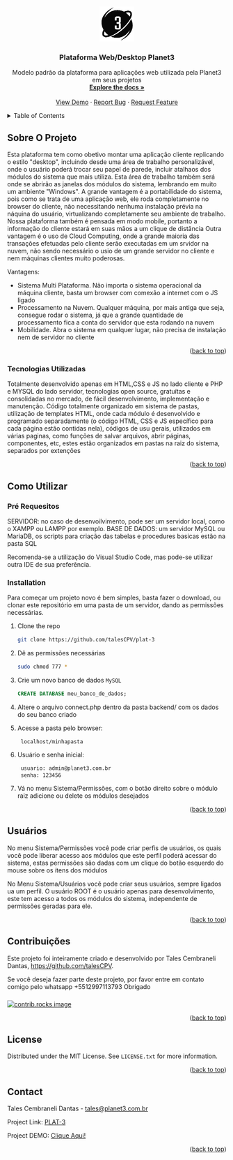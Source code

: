 <a id="readme-top"></a>

<!-- PROJECT SHIELDS 

[![Contributors][contributors-shield]][contributors-url]
[![Forks][forks-shield]][forks-url]
[![Stargazers][stars-shield]][stars-url]
[![Issues][issues-shield]][issues-url]
[![MIT License][license-shield]][license-url]
[![LinkedIn][linkedin-shield]][linkedin-url]
-->


<!-- PROJECT LOGO -->
<br />
<div align="center">
  <a href="assets/icons/icon.png">
    <img src="assets/icons/icon.png" alt="Logo" width="80" height="80">
  </a>

  <h3 align="center">Plataforma Web/Desktop Planet3</h3>

  <p align="center">
    Modelo padrão da plataforma para aplicações web utilizada pela Planet3 em seus projetos
    <br />
    <a href="#"><strong>Explore the docs »</strong></a>
    <br />
    <br />
    <a href="https://planet3.com.br/modelo/index.html?user=visitante@planet3.com.br&pass=123456" target="_black">View Demo</a>
    ·
    <a href="#">Report Bug</a>
    ·
    <a href="#">Request Feature</a>
  </p>
</div>



<!-- TABLE OF CONTENTS -->
<details>
  <summary>Table of Contents</summary>
  <ol>
    <li>
      <a href="#about-the-project">Sobre o Projeto</a>
      <ul>
        <li><a href="#built-with">Built With</a></li>
      </ul>
    </li>
    <li>
      <a href="#getting-started">Getting Started</a>
      <ul>
        <li><a href="#prerequisites">Prerequisites</a></li>
        <li><a href="#installation">Installation</a></li>
      </ul>
    </li>
    <li><a href="#usage">Usage</a></li>
    <li><a href="#roadmap">Roadmap</a></li>
    <li><a href="#contributing">Contributing</a></li>
    <li><a href="#license">License</a></li>
    <li><a href="#contact">Contact</a></li>
    <li><a href="#acknowledgments">Acknowledgments</a></li>
  </ol>
</details>



<!-- ABOUT THE PROJECT -->
## Sobre O Projeto

<!-- [![Product Name Screen Shot][product-screenshot]](https://example.com) -->

Esta plataforma tem como obetivo montar uma aplicação cliente replicando o estilo "desktop", incluindo desde uma área de trabalho personalizável, onde o usuário poderá trocar seu papel de parede, incluir atalhaos dos módulos do sistema que mais utiliza. Esta área de trabalho também será onde se abrirão as janelas dos módulos do sistema, lembrando em muito um ambiente "Windows". A grande vantagem é a portabilidade do sistema, pois como se trata de uma aplicação web, ele roda completamente no browser do cliente, não necessitando nenhuma instalação prévia na náquina do usuário, virtualizando completamente seu ambiente de trabalho.
Nossa plataforma também é pensada em modo mobile, portanto a informação do cliente estará em suas mãos a um clique de distância
Outra vantagem é o uso de Cloud Computing, onde a grande maioria das transações efetuadas pelo cliente serão executadas em um srvidor na nuvem, não sendo necessário o usio de um grande servidor no cliente e nem máquinas clientes muito poderosas.

Vantagens:
* Sistema Multi Plataforma. Não importa o sistema operacional da máquina cliente, basta um browser com comexão a internet com o JS ligado
* Processamento na Nuvem. Qualquer máquina, por mais antiga que seja, consegue rodar o sistema, já que a grande quantidade de processamento fica a conta do servidor que esta rodando na nuvem
* Mobilidade. Abra o sistema em qualquer lugar, não precisa de instalação nem de servidor no cliente


<p align="right">(<a href="#readme-top">back to top</a>)</p>



### Tecnologias Utilizadas

Totalmente desenvolvido apenas em HTML,CSS e JS no lado cliente e PHP e MYSQL do lado servidor, tecnologias open source, gratuítas e consolidadas no mercado, de fácil desenvolvimento, implementação e manutenção.
Código totalmente organizado em sistema de pastas, utilização de templates HTML, onde cada módulo é desenvolvido e programado separadamente (o código HTML, CSS e JS específico para cada página estão contidas nela), códigos de usu gerais, utilizados em várias paginas, como funções de salvar arquivos, abrir páginas, componentes, etc, estes estão organizados em pastas na raiz do sistema, separados por extenções


<p align="right">(<a href="#readme-top">back to top</a>)</p>



<!-- GETTING STARTED -->
## Como Utilizar


### Pré Requesitos

SERVIDOR: no caso de desenvoilvimento, pode ser um servidor local, como o XAMPP ou LAMPP por exemplo.
BASE DE DADOS: um servidor MySQL ou MariaDB, os scripts para criação das tabelas e procedures basicas estão na pasta SQL

Recomenda-se a utilização do Visual Studio Code, mas pode-se utilizar outra IDE de sua preferência.


### Installation

Para começar um projeto novo é bem simples, basta fazer o download, ou clonar este repositório em uma pasta de um servidor, dando as permissões necessárias.

1. Clone the repo
   ```sh
   git clone https://github.com/talesCPV/plat-3
   ```
2. Dê as permissões necessárias
   ```sh
   sudo chmod 777 *
   ```
3. Crie um novo banco de dados  `MySQL`
   ```sql
   CREATE DATABASE meu_banco_de_dados;
   ```
4. Altere o arquivo connect.php dentro da pasta backend/ com os dados do seu banco criado

5. Acesse a pasta pelo browser:
   ```http
    localhost/minhapasta
   ```
6. Usuário e senha inicial:
   ```
    usuario: admin@planet3.com.br
    senha: 123456   
    ```

7. Vá no menu Sistema/Permissões, com o botão direito sobre o módulo raiz adicione ou delete os módulos desejados


<p align="right">(<a href="#readme-top">back to top</a>)</p>



<!-- USAGE EXAMPLES -->
## Usuários

No menu Sistema/Permissões você pode criar perfis de usuários, os quais você pode liberar acesso aos módulos que este perfil poderá acessar do sistema, estas permissões são dadas com um clique do botão esquerdo do mouse sobre os ítens dos módulos

No Menu Sistema/Usuários você pode criar seus usuários, sempre ligados ua um perfil. O usuário ROOT é o usuário apenas para desenvolvimento, este tem acesso a todos os módulos do sistema, independente de permissões geradas para ele.

<p align="right">(<a href="#readme-top">back to top</a>)</p>



<!-- ROADMAP 
## Roadmap

- [x] Add Changelog
- [x] Add back to top links
- [ ] Add Additional Templates w/ Examples
- [ ] Add "components" document to easily copy & paste sections of the readme
- [ ] Multi-language Support
    - [ ] Chinese
    - [ ] Spanish

See the [open issues](https://github.com/othneildrew/Best-README-Template/issues) for a full list of proposed features (and known issues).

<p align="right">(<a href="#readme-top">back to top</a>)</p>

-->

<!-- CONTRIBUTING -->
## Contribuições

Este projeto foi inteiramente criado e desenvolvido por Tales Cembraneli Dantas, https://github.com/talesCPV.

Se você deseja fazer parte deste projeto, por favor entre em contato comigo pelo whatsapp +5512997113793
Obrigado



### 

<a href="https://github.com/talesCPV">

  <img src="https://avatars.githubusercontent.com/u/11446319?v=4" alt="contrib.rocks image" />
</a>

<p align="right">(<a href="#readme-top">back to top</a>)</p>



<!-- LICENSE -->
## License

Distributed under the MIT License. See `LICENSE.txt` for more information.

<p align="right">(<a href="#readme-top">back to top</a>)</p>



<!-- CONTACT -->
## Contact

Tales Cembraneli Dantas - tales@planet3.com.br

Project Link: <a href="https://github.com/talesCPV/plat-3">PLAT-3</a>

Project DEMO: <a href="https://planet3.com.br/modelo/index.html?user=visitante@planet3.com.br&pass=123456">Clique Aqui!</a> 


<p align="right">(<a href="#readme-top">back to top</a>)</p>



<!-- ACKNOWLEDGMENTS 
## Acknowledgments

Use this space to list resources you find helpful and would like to give credit to. I've included a few of my favorites to kick things off!

* [Choose an Open Source License](https://choosealicense.com)
* [GitHub Emoji Cheat Sheet](https://www.webpagefx.com/tools/emoji-cheat-sheet)
* [Malven's Flexbox Cheatsheet](https://flexbox.malven.co/)
* [Malven's Grid Cheatsheet](https://grid.malven.co/)
* [Img Shields](https://shields.io)
* [GitHub Pages](https://pages.github.com)
* [Font Awesome](https://fontawesome.com)
* [React Icons](https://react-icons.github.io/react-icons/search)

<p align="right">(<a href="#readme-top">back to top</a>)</p>

-->

<!-- MARKDOWN LINKS & IMAGES -->
<!-- https://www.markdownguide.org/basic-syntax/#reference-style-links -->
[contributors-shield]: https://img.shields.io/github/contributors/othneildrew/Best-README-Template.svg?style=for-the-badge
[contributors-url]: https://github.com/othneildrew/Best-README-Template/graphs/contributors
[forks-shield]: https://img.shields.io/github/forks/othneildrew/Best-README-Template.svg?style=for-the-badge
[forks-url]: https://github.com/othneildrew/Best-README-Template/network/members
[stars-shield]: https://img.shields.io/github/stars/othneildrew/Best-README-Template.svg?style=for-the-badge
[stars-url]: https://github.com/othneildrew/Best-README-Template/stargazers
[issues-shield]: https://img.shields.io/github/issues/othneildrew/Best-README-Template.svg?style=for-the-badge
[issues-url]: https://github.com/othneildrew/Best-README-Template/issues
[license-shield]: https://img.shields.io/github/license/othneildrew/Best-README-Template.svg?style=for-the-badge
[license-url]: https://github.com/othneildrew/Best-README-Template/blob/master/LICENSE.txt
[linkedin-shield]: https://img.shields.io/badge/-LinkedIn-black.svg?style=for-the-badge&logo=linkedin&colorB=555
[linkedin-url]: https://linkedin.com/in/othneildrew
[product-screenshot]: images/screenshot.png
[Next.js]: https://img.shields.io/badge/next.js-000000?style=for-the-badge&logo=nextdotjs&logoColor=white
[Next-url]: https://nextjs.org/
[React.js]: https://img.shields.io/badge/React-20232A?style=for-the-badge&logo=react&logoColor=61DAFB
[React-url]: https://reactjs.org/
[Vue.js]: https://img.shields.io/badge/Vue.js-35495E?style=for-the-badge&logo=vuedotjs&logoColor=4FC08D
[Vue-url]: https://vuejs.org/
[Angular.io]: https://img.shields.io/badge/Angular-DD0031?style=for-the-badge&logo=angular&logoColor=white
[Angular-url]: https://angular.io/
[Svelte.dev]: https://img.shields.io/badge/Svelte-4A4A55?style=for-the-badge&logo=svelte&logoColor=FF3E00
[Svelte-url]: https://svelte.dev/
[Laravel.com]: https://img.shields.io/badge/Laravel-FF2D20?style=for-the-badge&logo=laravel&logoColor=white
[Laravel-url]: https://laravel.com
[Bootstrap.com]: https://img.shields.io/badge/Bootstrap-563D7C?style=for-the-badge&logo=bootstrap&logoColor=white
[Bootstrap-url]: https://getbootstrap.com
[JQuery.com]: https://img.shields.io/badge/jQuery-0769AD?style=for-the-badge&logo=jquery&logoColor=white
[JQuery-url]: https://jquery.com 
